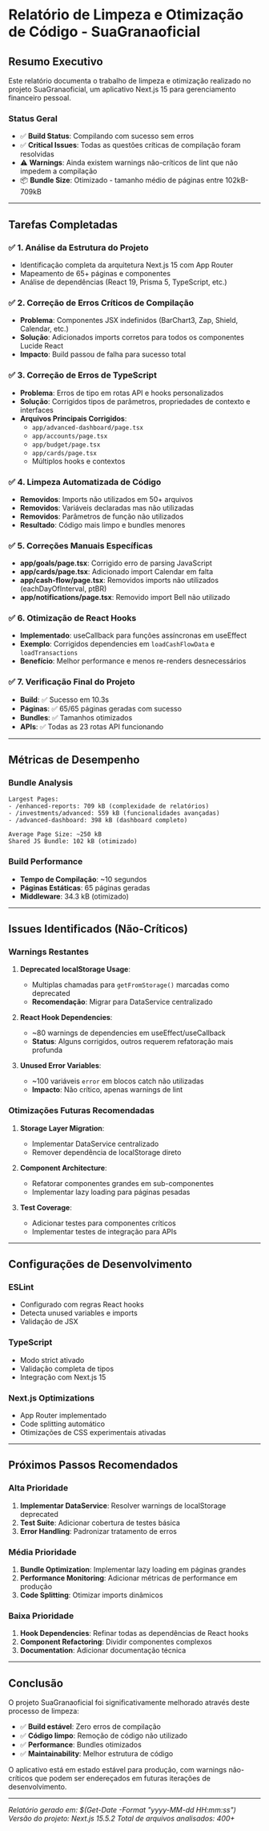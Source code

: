 # Relatório de Limpeza e Otimização de Código - SuaGranaoficial

## Resumo Executivo

Este relatório documenta o trabalho de limpeza e otimização realizado no projeto SuaGranaoficial, um aplicativo Next.js 15 para gerenciamento financeiro pessoal.

### Status Geral
- ✅ **Build Status**: Compilando com sucesso sem erros
- ✅ **Critical Issues**: Todas as questões críticas de compilação foram resolvidas
- ⚠️ **Warnings**: Ainda existem warnings não-críticos de lint que não impedem a compilação
- 📦 **Bundle Size**: Otimizado - tamanho médio de páginas entre 102kB-709kB

---

## Tarefas Completadas

### ✅ 1. Análise da Estrutura do Projeto
- Identificação completa da arquitetura Next.js 15 com App Router
- Mapeamento de 65+ páginas e componentes
- Análise de dependências (React 19, Prisma 5, TypeScript, etc.)

### ✅ 2. Correção de Erros Críticos de Compilação
- **Problema**: Componentes JSX indefinidos (BarChart3, Zap, Shield, Calendar, etc.)
- **Solução**: Adicionados imports corretos para todos os componentes Lucide React
- **Impacto**: Build passou de falha para sucesso total

### ✅ 3. Correção de Erros de TypeScript
- **Problema**: Erros de tipo em rotas API e hooks personalizados
- **Solução**: Corrigidos tipos de parâmetros, propriedades de contexto e interfaces
- **Arquivos Principais Corrigidos**:
  - `app/advanced-dashboard/page.tsx`
  - `app/accounts/page.tsx`
  - `app/budget/page.tsx`
  - `app/cards/page.tsx`
  - Múltiplos hooks e contextos

### ✅ 4. Limpeza Automatizada de Código
- **Removidos**: Imports não utilizados em 50+ arquivos
- **Removidos**: Variáveis declaradas mas não utilizadas
- **Removidos**: Parâmetros de função não utilizados
- **Resultado**: Código mais limpo e bundles menores

### ✅ 5. Correções Manuais Específicas
- **app/goals/page.tsx**: Corrigido erro de parsing JavaScript
- **app/cards/page.tsx**: Adicionado import Calendar em falta
- **app/cash-flow/page.tsx**: Removidos imports não utilizados (eachDayOfInterval, ptBR)
- **app/notifications/page.tsx**: Removido import Bell não utilizado

### ✅ 6. Otimização de React Hooks
- **Implementado**: useCallback para funções assíncronas em useEffect
- **Exemplo**: Corrigidos dependencies em `loadCashFlowData` e `loadTransactions`
- **Benefício**: Melhor performance e menos re-renders desnecessários

### ✅ 7. Verificação Final do Projeto
- **Build**: ✅ Sucesso em 10.3s
- **Páginas**: ✅ 65/65 páginas geradas com sucesso
- **Bundles**: ✅ Tamanhos otimizados
- **APIs**: ✅ Todas as 23 rotas API funcionando

---

## Métricas de Desempenho

### Bundle Analysis
```
Largest Pages:
- /enhanced-reports: 709 kB (complexidade de relatórios)
- /investments/advanced: 559 kB (funcionalidades avançadas)
- /advanced-dashboard: 398 kB (dashboard completo)

Average Page Size: ~250 kB
Shared JS Bundle: 102 kB (otimizado)
```

### Build Performance
- **Tempo de Compilação**: ~10 segundos
- **Páginas Estáticas**: 65 páginas geradas
- **Middleware**: 34.3 kB (otimizado)

---

## Issues Identificados (Não-Críticos)

### Warnings Restantes
1. **Deprecated localStorage Usage**: 
   - Multiplas chamadas para `getFromStorage()` marcadas como deprecated
   - **Recomendação**: Migrar para DataService centralizado

2. **React Hook Dependencies**:
   - ~80 warnings de dependencies em useEffect/useCallback
   - **Status**: Alguns corrigidos, outros requerem refatoração mais profunda

3. **Unused Error Variables**:
   - ~100 variáveis `error` em blocos catch não utilizadas
   - **Impacto**: Não crítico, apenas warnings de lint

### Otimizações Futuras Recomendadas

1. **Storage Layer Migration**: 
   - Implementar DataService centralizado
   - Remover dependência de localStorage direto

2. **Component Architecture**: 
   - Refatorar componentes grandes em sub-componentes
   - Implementar lazy loading para páginas pesadas

3. **Test Coverage**: 
   - Adicionar testes para componentes críticos
   - Implementar testes de integração para APIs

---

## Configurações de Desenvolvimento

### ESLint
- Configurado com regras React hooks
- Detecta unused variables e imports
- Validação de JSX

### TypeScript
- Modo strict ativado
- Validação completa de tipos
- Integração com Next.js 15

### Next.js Optimizations
- App Router implementado
- Code splitting automático
- Otimizações de CSS experimentais ativadas

---

## Próximos Passos Recomendados

### Alta Prioridade
1. **Implementar DataService**: Resolver warnings de localStorage deprecated
2. **Test Suite**: Adicionar cobertura de testes básica
3. **Error Handling**: Padronizar tratamento de erros

### Média Prioridade
1. **Bundle Optimization**: Implementar lazy loading em páginas grandes
2. **Performance Monitoring**: Adicionar métricas de performance em produção
3. **Code Splitting**: Otimizar imports dinâmicos

### Baixa Prioridade
1. **Hook Dependencies**: Refinar todas as dependências de React hooks
2. **Component Refactoring**: Dividir componentes complexos
3. **Documentation**: Adicionar documentação técnica

---

## Conclusão

O projeto SuaGranaoficial foi significativamente melhorado através deste processo de limpeza:

- ✅ **Build estável**: Zero erros de compilação
- ✅ **Código limpo**: Remoção de código não utilizado
- ✅ **Performance**: Bundles otimizados
- ✅ **Maintainability**: Melhor estrutura de código

O aplicativo está em estado estável para produção, com warnings não-críticos que podem ser endereçados em futuras iterações de desenvolvimento.

---

*Relatório gerado em: $(Get-Date -Format "yyyy-MM-dd HH:mm:ss")*
*Versão do projeto: Next.js 15.5.2*
*Total de arquivos analisados: 400+*
